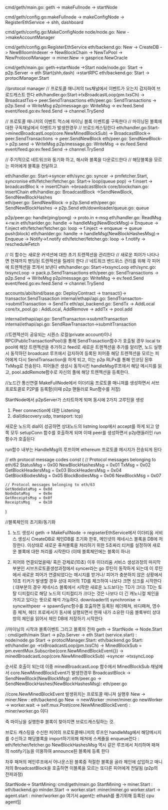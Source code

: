 cmd/geth/main.go: geth
-> makeFullnode
-> startNode

cmd/geth/config.go:makeFullnode
-> makeConfigNode
-> RegisterEthService
-> shh, dashboard 

cmd/geth/config.go:MakeConfigNode
node/node.go: New
->makeAccountManager

cmd/geth/config.go:RegisterEthService
eth/backend.go: New 
-> CreateDB
-> NewBlloomIndexer
-> NewBlockChain
-> NewTxPool
-> NewProtocolManager
-> miner.New
-> gasprice.NewOracle

cmd/geth/main.go: geth->startNode ->Start
node/node.go: Start -> p2p.Server -> eth Start(shh,dash) ->startRPC 
eth/backend.go: Start -> protoclManager.Start

//protocol manager
// 프로토콜 매니져의 txs채널에서 이벤트가 오는지 감지하여 브로드캐스트 한다
eth/handler.go:Start->txBroadcastLoop(pm.txsCh) -> BroadcastTxs-> peer.SendTransactions
eth/peer.go: SendTransactions -> p2p.Send -> WriteMsg
p2p/message.go: WriteMsg -> ev.feed.Send
event/feed.go:ev.feed.Send -> channel.TrySend 


// 프로토콜 매니저의 이벤트 먹스에 마이닝 블록 이벤트를 구독한다
// 마이닝된 블록에 대한 구독채널에서 이벤트가 발생한경우
// 브로드캐스팅한다
eth/handler.go:Start->minedBroadcastLoop(core.NewMinedBlockSub) -> BroadcastBlock-> peer.SendTransactions -> peer.SendNewBlock
eth/peer.go: SendNewBlock-> p2p.send -> WriteMsg
p2p/message.go: WriteMsg -> ev.feed.Send
event/feed.go:ev.feed.Send -> channel.TrySend 


// 주기적으로 네트워크와 동기화 하고, 해시와 블록을 다운로드한다
// 해당블록을 모르는 피어에게 블록을 전달하고
 
eth/handler.go: Start->syncer
eth/sync.go: syncer -> pmfetcher.Start, syncronise 
eth/fetcher/fetcher.go: Start-> loop(queue pop) -> f.insert -> broadcastBloc k -> insertChain ->broadcastBlock 
core/blockchain.go: insertChain 
eth/handler.go: BroadcastBlock ->SendNewBlock, SendNewBlockHashes   
eth/peer.go: SendNewBlock -> p2p.Send
eth/peer.go: SendNewBlockHashes -> p2p.Send
eth/downloader/queue.go: queue


p2p/peer.go: handle(ping/pong) -> proto.in <-msg 
eth/handler.go: ReadMsg <-rw.in
eth/hanlder.go: handle -> handleMsg(NewBlockMsg)-> Enqueue -> f.inject
eth/fetcher/fetcher.go: loop -> f.inject -> enqueue -> queue push(block)
eth/hanlder.go: handle -> handleMsg(NewBlockHashesMsg)-> Enqueue -> Notify->f.notify
eth/fetcher/fetcher.go: loop -> f.notify -> rescheduleFetch 


// 이 함수는 새로운 커넥션에 대한 초기 트렌젝션을 관리한다
// 새로운 피어가 나타나면 현재까지 펜딩된 트렌젝션을 릴레이 한다
// 네트워크 밴드위스 관리를 위해 각 피어에 트렌젝션을 쪼개서 보낸다
eth/handler.go: Start->txsyncLoop
eth/sync.go: txsyncLoop -> pack.p.SendTransactions
eth/peer.go: SendTransactions -> p2p.Send -> WriteMsg
p2p/message.go: WriteMsg -> ev.feed.Send
event/feed.go:ev.feed.Send -> channel.TrySend 



accounts/abi/bind/base.go: DeployContract -> transact()-> transactor.SendTrasaction
internal/ethapi/api.go: SendTransacton->submitTransaction -> SendTx
eth/api_backend.go: SendTx -> AddLocal
core/tx_pool.go : AddLocal, AddRemove -> addTx -> pool.add



internal/ethapi/api.go: SendTransacton->submitTransaction
internal/ethapi/api.go: SendRawTransacton->submitTransaction




//트렌젝션이 공유되는 시퀀스
로컬(private account)이나 RPC(PublicTransactionPool)을 통해 SendTrasaction함수가 호출될 경우
local tx pool에 해당 트렌젝션을 추가하고 feed로 새로운 트렌젝션을 추가를 알리면,
노드 실행시 동작하던 broadcast 루프에서 감지하여 등록된 피어중 해당 트렌젝션을 모르는 피어에게
다시 SendTransaction을 하게 되고, 이는 p2p RLPx를 통해 인코딩 된후 TxMsg로 전송된다.
피어들은 생성시 동작시킨 handleMsg루프에서 해당 메시지를 읽고, pool.addRemote함수로 
자신의 풀에 해당 트렌젝션을 등록한다.


//노드간 통신연결
MakeFullNode에서 이더리움 프로토콜 매니져를 생성하면서
서브프로토콜로 P2P를 등록함(이때 p2p 핸들러로 Run함수를 저장)

StartNode에서 p2pServer가 스타트하게 되며 동시에 2가지 고루틴을 생성
1. Peer connection에 대한 Listening
2. dial(discovery:udp, transport: tcp)


새로운 노드의 dial이 성공하면 상대노드의 listning loop에서 accept를 하게 되고
양쪽 모두 setupConn 함수를 호출하게 되며
이때 peer를 생성하면서 p2p핸들러인 run함수가 호출된다

run함수 내부는
HandleMsg의 루프이며 ethereum 프로토콜 메시지가 전송되게 된다

// eth protocol message codes
const (
	// Protocol messages belonging to eth/62
	StatusMsg          = 0x00
	NewBlockHashesMsg  = 0x01
	TxMsg              = 0x02
	GetBlockHeadersMsg = 0x03
	BlockHeadersMsg    = 0x04
	GetBlockBodiesMsg  = 0x05
	BlockBodiesMsg     = 0x06
	NewBlockMsg        = 0x07

	// Protocol messages belonging to eth/63
	GetNodeDataMsg = 0x0d
	NodeDataMsg    = 0x0e
	GetReceiptsMsg = 0x0f
	ReceiptsMsg    = 0x10
)


//블록체인의 초기화/동기화
1. 노드 생성시
geth -> MakeFullNode -> regiseterEthService에서 이더리움 서비스 생성시
CreateDB로 체인DB를 초기화 한후, 메인넷의 제네시스 블록을 DB에 저장한다.
이상태로 새로운 퓨쳐블록을 처리하기 위한 5초짜리 티커를 설정하여 새로운 블록에 대한 처리를 시작한다
(이때 블록체인에는 블록이 하나) 

2. 피어와 연결되었을때/ 혹은 강제로(10초)
이후 이더리움 서비스 생성과정의 마지막 부분인 서브프로토콜생성과정에서 syncer라는 go 루틴이 동작하게 되는데
이 루틴에서 새로운 피어가 연결되었다는 메시지를 받거나/ 피어가 충분하지 않은 상황에서 10초 티커가 발생할 경우
상대 피어의 TD를 체크하여 나보다 크면 싱크를 시작한다
( 대부분의 경우 제네시스 블록에서 시작한 새로운 노드보다는 TD가 크다)
TD는 토탈 디피컬티로 해당 노드의 디피컬티가 크다는 것은 나보다 더 긴 캐노니컬 체인을 가지고 있다는 뜻으로 해석 가능하다.
downloader의 synchronise -> syncwithpeer -> spawnSync함수를 호춣하면
등록된 헤더패쳐, 바디패쳐, 영수증 페쳐, 헤더 프로세서가 동시에 실행되면서 
현재 내가 소유한 다음 블록부터 상대방의 체인을 읽어서 체인 DB에 저장하기 시작한다 



//마이닝의 시작과 블록이벤트 그리고 블록의 전파
geth -> StartNode -> Node.Start : cmd/geth/main 
Start -> p2p.Server -> eth Start (service.start) : node/node.go 
Start -> protoclManager.Start: eth/backend.go
Start: eth/handler.go
->txBroadcastLoop(pm.txsCh) 
-> MinedBlockSub = pm.eventMux.Subscribe(core.NewMinedBlockEvent{})
-> minedBroadcastLoop(core.NewMinedBlockSub) 
->syncer
->txsyncLoop

순서로 호출이 되는데 이중 
minedBroadcastLoop 함수에서
MinedBlockSub 채널에서 core.NewMinedBlockEvent가 발생한경우 
BroadcastBlock 
-> SendNewBlock(NewBlockMsg): eth/peer.go
-> SendNewBlockHashes(NewBlockHashesMsg): eth/peer.go 

//core.NewMinedBlockEvent 발생위치는 프로토콜 매니져 실행후
New -> miner.New : eth/backend.go 
New -> newWorker :miner/miner.go
newWorker -> worker.wait -> self.mux.Post(core.NewMinedBlockEvent) : miner/worker.go
이다

즉 마이닝을 실행한후 블록이 찾아지면 브로드캐스팅하는 것.


브로드 캐스팅을 수신한 피어의 프로토콜매니저의 루프인 handleMsg에서 해당메시지를 수신하고
해당블록을 import하기위해 패쳐에 스케쥴을 enqueue한다 : eth/fetcher/fetcher.go
NewBlockHashesMsg 역시 같은 루프에서 처리하며
패쳐의 notify기능을 이용하여 announce된 블록에 등록 한다

차후 패쳐의 메인루프에서 어나운스된 블록중 적절한 블록을 골라 체인에 삽입하고
매니저의 BroadcastBlock을 호출하면 이블록을 모르는 또다른 피어에게 전달됨
(p2p의 전파과정)





StartNode-> StartMining: cmd/geth/main.go 
StartMining -> miner.Start : eth/backend.go
minder.Start -> worker.start :miner/miner.go
worker.start -> agent.start : miner/worker.go 
여기서 agent는 ethash를 풀기위해 등록된 cpu agent임


